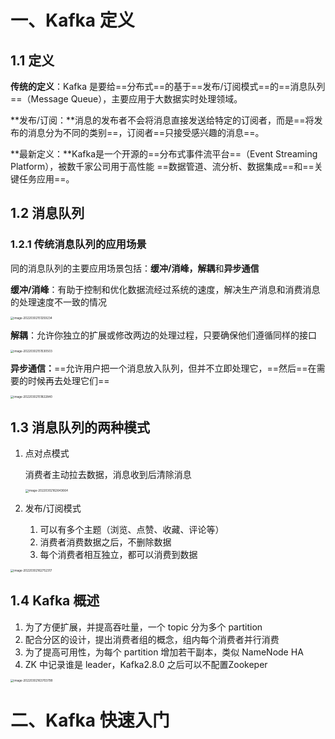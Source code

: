 # 一、Kafka 定义

## 1.1 定义

**传统的定义**：Kafka 是要给==分布式==的基于==发布/订阅模式==的==消息队列==（Message Queue），主要应用于大数据实时处理领域。

**发布/订阅：**消息的发布者不会将消息直接发送给特定的订阅者，而是==将发布的消息分为不同的类别==，订阅者==只接受感兴趣的消息==。

**最新定义：**Kafka是一个开源的==分布式事件流平台==（Event Streaming Platform），被数千家公司用于高性能 ==数据管道、流分析、数据集成==和==关键任务应用==。



## 1.2 消息队列

### 1.2.1 传统消息队列的应用场景

同的消息队列的主要应用场景包括：**缓冲/消峰，解耦**和**异步通信**

**缓冲/消峰**：有助于控制和优化数据流经过系统的速度，解决生产消息和消费消息的处理速度不一致的情况

<img src="https://lixianghong.oss-cn-beijing.aliyuncs.com/typore/image-20220302151259234.png" alt="image-20220302151259234" style="zoom: 33%;" />

**解耦**：允许你独立的扩展或修改两边的处理过程，只要确保他们遵循同样的接口

<img src="https://lixianghong.oss-cn-beijing.aliyuncs.com/typore/image-20220302151530503.png" alt="image-20220302151530503" style="zoom:33%;" />

**异步通信：**==允许用户把一个消息放入队列，但并不立即处理它，==然后==在需要的时候再去处理它们==

<img src="https://lixianghong.oss-cn-beijing.aliyuncs.com/typore/image-20220302151822840.png" alt="image-20220302151822840" style="zoom:33%;" />

## 1.3 消息队列的两种模式

1. 点对点模式

   消费者主动拉去数据，消息收到后清除消息

   <img src="https://lixianghong.oss-cn-beijing.aliyuncs.com/typore/image-20220302162643664.png" alt="image-20220302162643664" style="zoom: 33%;" />

2. 发布/订阅模式
   1. 可以有多个主题（浏览、点赞、收藏、评论等）
   2. 消费者消费数据之后，不删除数据
   3. 每个消费者相互独立，都可以消费到数据

<img src="https://lixianghong.oss-cn-beijing.aliyuncs.com/typore/image-20220302162752317.png" alt="image-20220302162752317" style="zoom: 33%;" />



## 1.4 Kafka 概述

1. 为了方便扩展，并提高吞吐量，一个 topic 分为多个 partition
2. 配合分区的设计，提出消费者组的概念，组内每个消费者并行消费
3. 为了提高可用性，为每个 partition 增加若干副本，类似 NameNode HA
4. ZK 中记录谁是 leader，Kafka2.8.0 之后可以不配置Zookeper

<img src="https://lixianghong.oss-cn-beijing.aliyuncs.com/typore/image-20220302163703799.png" alt="image-20220302163703799" style="zoom:33%;" />



# 二、Kafka 快速入门



























































































































































